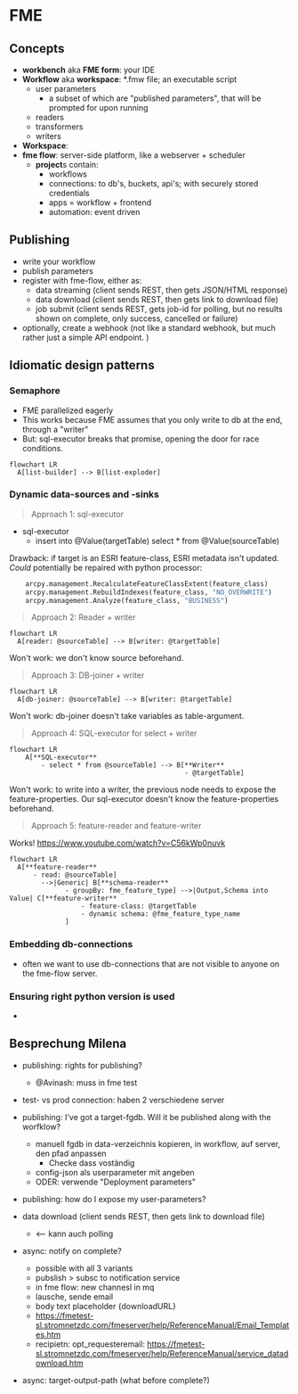 # FME

## Concepts

- **workbench** aka **FME form**: your IDE
- **Workflow** aka **workspace**: *.fmw file; an executable script
  - user parameters
    - a subset of which are "published parameters", that will be prompted for upon running
  - readers
  - transformers
  - writers
- **Workspace**:
- **fme flow**: server-side platform, like a webserver + scheduler
  - **project**s contain:
    - workflows
    - connections: to db's, buckets, api's; with securely stored credentials
    - apps = workflow + frontend
    - automation: event driven

## Publishing

- write your workflow
- publish parameters
- register with fme-flow, either as:
  - data streaming (client sends REST, then gets JSON/HTML response)
  - data download  (client sends REST, then gets link to download file)
  - job submit     (client sends REST, gets job-id for polling, but no results shown on complete, only success, cancelled or failure)
- optionally, create a webhook (not like a standard webhook, but much rather just a simple API endpoint. )

## Idiomatic design patterns

### Semaphore

- FME parallelized eagerly
- This works because FME assumes that you only write to db at the end, through a "writer"
- But: sql-executor breaks that promise, opening the door for race conditions.

```mermaid
flowchart LR
  A[list-builder] --> B[list-exploder]
```

### Dynamic data-sources and -sinks

> Approach 1: sql-executor

- sql-executor
  - insert into @Value(targetTable) select * from @Value(sourceTable)

Drawback: if target is an ESRI feature-class, ESRI metadata isn't updated.
_Could_ potentially be repaired with python processor:

```python
    arcpy.management.RecalculateFeatureClassExtent(feature_class)
    arcpy.management.RebuildIndexes(feature_class, "NO_OVERWRITE")
    arcpy.management.Analyze(feature_class, "BUSINESS")
```

> Approach 2: Reader + writer

```mermaid
flowchart LR
  A[reader: @sourceTable] --> B[writer: @targetTable]
```

Won't work: we don't know source beforehand.

> Approach 3: DB-joiner + writer

```mermaid
flowchart LR
  A[db-joiner: @sourceTable] --> B[writer: @targetTable]
```

Won't work: db-joiner doesn't take variables as table-argument.

> Approach 4: SQL-executor for select + writer

```mermaid
flowchart LR
    A[**SQL-executor**
        - select * from @sourceTable] --> B[**Writer**
                                            - @targetTable]
```

Won't work: to write into a writer, the previous node needs to expose the feature-properties.
Our sql-executor doesn't know the feature-properties beforehand.

> Approach 5: feature-reader and feature-writer

Works! <https://www.youtube.com/watch?v=C56kWp0nuvk>

```mermaid
flowchart LR
  A[**feature-reader**
      - read: @sourceTable] 
        -->|Generic| B[**schema-reader**
              - groupBy: fme_feature_type] -->|Output,Schema into Value| C[**feature-writer**
                  - feature-class: @targetTable
                  - dynamic schema: @fme_feature_type_name
              ]
```

### Embedding db-connections

- often we want to use db-connections that are not visible to anyone on the fme-flow server.

### Ensuring right python version is used

-

## Besprechung Milena

- publishing: rights for publishing?
  - @Avinash: muss in fme test
- test- vs prod  connection: haben 2 verschiedene server
  
- publishing: I've got a target-fgdb. Will it be published along with the worfklow?
  - manuell fgdb in data-verzeichnis kopieren, in workflow, auf server, den pfad anpassen
    - Checke dass voständig
  - config-json als userparameter mit angeben
  - ODER: verwende "Deployment parameters"
- publishing: how do I expose my user-parameters?
- data download  (client sends REST, then gets link to download file)
  - <-- kann auch polling
- async: notify on complete?
  - possible with all 3 variants
  - pubslish > subsc to notification service
  - in fme flow: new channesl in mq
  - lausche, sende email
  - body text placeholder {downloadURL}
  - <https://fmetest-sl.stromnetzdc.com/fmeserver/help/ReferenceManual/Email_Templates.htm>
  - recipietn: opt_requesteremail: <https://fmetest-sl.stromnetzdc.com/fmeserver/help/ReferenceManual/service_datadownload.htm>
- async: target-output-path (what before complete?)
